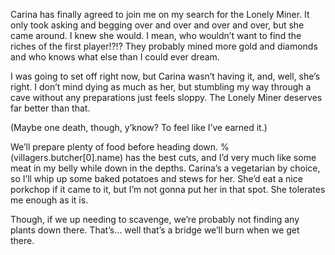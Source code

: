 Carina has finally agreed to join me on my search for the Lonely Miner. It only took asking and begging over and over and over and over, but she came around. I knew she would. I mean, who wouldn’t want to find the riches of the first player!?!? They probably mined more gold and diamonds and who knows what else than I could ever dream.

I was going to set off right now, but Carina wasn’t having it, and, well, she’s right. I don’t mind dying as much as her, but stumbling my way through a cave without any preparations just feels sloppy. The Lonely Miner deserves far better than that.


(Maybe one death, though,  y’know? To feel like I’ve earned it.)


We’ll prepare plenty of food before heading down. %(villagers.butcher[0].name) has the best cuts, and I’d very much like some meat in my belly while down in the depths. Carina’s a vegetarian by choice, so I’ll whip up some baked potatoes and stews for her. She’d eat a nice porkchop if it came to it, but I’m not gonna put her in that spot. She tolerates me enough as it is.

Though, if we up needing to scavenge, we’re probably not finding any plants down there. That’s… well that’s a bridge we’ll burn when we get there.
